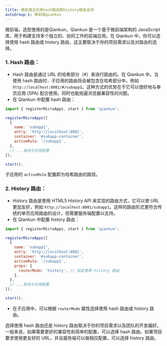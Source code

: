 ```yaml
---
title: 微前端主应用hash路由和history路由支持
autoGroup-1: 微前端qiankun
---
```


微前端，选型使用的是Qiankun，Qiankun 是一个基于微前端架构的 JavaScript 库，用于构建支持多个独立的、协同工作的前端应用。在 Qiankun 中，你可以选择使用 hash 路由或 history 路由，这主要取决于你的项目需求以及对路由的选择。

### 1. **Hash 路由：**

-   Hash 路由是通过 URL 的哈希部分（#）来进行路由的。在 Qiankun 中，当使用 hash 路由时，子应用的路由将会被包含在哈希部分中，例如 `http://localhost:8081/#/subapp1`。这种方式的优势在于它可以很好地与单页应用 (SPA) 配合使用，同时也能规遍浏览器兼容性的问题。
-   在 Qiankun 中配置 hash 路由：


```js
import { registerMicroApps, start } from 'qiankun';

registerMicroApps([
  {
    name: 'subapp1',
    entry: 'http://localhost:8081',
    container: '#subapp-container',
    activeRule: '/subapp1',
  },
  // ...其他子应用配置
]);

start();

```
子应用的 `activeRule` 配置即为哈希路由的路径。


### 2. **History 路由：**
-   History 路由是使用 HTML5 History API 来实现的路由方式，它可以使 URL 更加友好，例如 `http://localhost:8081/subapp1`。这样的路由形式更符合传统的单页应用路由的设计，但需要服务端配置以支持。
-   在 Qiankun 中配置 history 路由：

```js
import { registerMicroApps, start } from 'qiankun';

registerMicroApps([
  {
    name: 'subapp1',
    entry: 'http://localhost:8081',
    container: '#subapp-container',
    activeRule: '/subapp1',
    props: {
      routerMode: 'history', // 指定使用 history 路由
    },
  },
  // ...其他子应用配置
]);

start();

```
-   在子应用中，可以根据 `routerMode` 属性选择使用 hash 路由或 history 路由。

选择使用 hash 路由还是 history 路由取决于你的项目需求以及团队的开发偏好。一般来说，如果需要更好的兼容性和简单的配置，可以选择 hash 路由。如果项目要求使用更友好的 URL，并且服务端可以做相应配置，可以选择 history 路由。


